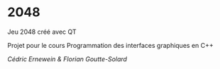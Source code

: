 # 2048

Jeu 2048 créé avec QT



Projet pour le cours Programmation des interfaces graphiques en C++

_Cédric Ernewein & Florian Goutte-Solard_
